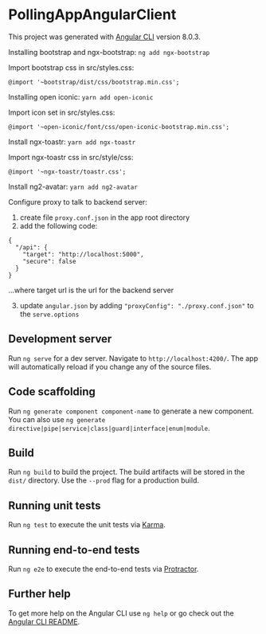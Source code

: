 # PollingAppAngularClient

This project was generated with [Angular CLI](https://github.com/angular/angular-cli) version 8.0.3.

Installing bootstrap and ngx-bootstrap: `ng add ngx-bootstrap`

Import bootstrap css in src/styles.css:

`@import '~bootstrap/dist/css/bootstrap.min.css';`

Installing open iconic: `yarn add open-iconic`

Import icon set in src/styles.css:

`@import '~open-iconic/font/css/open-iconic-bootstrap.min.css';`

Install ngx-toastr: `yarn add ngx-toastr`

Import ngx-toastr css in src/style/css:

`@import '~ngx-toastr/toastr.css';`

Install ng2-avatar: `yarn add ng2-avatar`

Configure proxy to talk to backend server:
1. create file `proxy.conf.json` in the app root directory
2. add the following code:
```
{
  "/api": {
    "target": "http://localhost:5000",
    "secure": false
  }
}
```
...where target url is the url for the backend server

3. update `angular.json` by adding `"proxyConfig": "./proxy.conf.json"` to the `serve.options`

## Development server

Run `ng serve` for a dev server. Navigate to `http://localhost:4200/`. The app will automatically reload if you change any of the source files.

## Code scaffolding

Run `ng generate component component-name` to generate a new component. You can also use `ng generate directive|pipe|service|class|guard|interface|enum|module`.

## Build

Run `ng build` to build the project. The build artifacts will be stored in the `dist/` directory. Use the `--prod` flag for a production build.

## Running unit tests

Run `ng test` to execute the unit tests via [Karma](https://karma-runner.github.io).

## Running end-to-end tests

Run `ng e2e` to execute the end-to-end tests via [Protractor](http://www.protractortest.org/).

## Further help

To get more help on the Angular CLI use `ng help` or go check out the [Angular CLI README](https://github.com/angular/angular-cli/blob/master/README.md).
